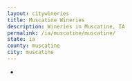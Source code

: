 ```yaml
---
layout: citywineries
title: Muscatine Wineries
description: Wineries in Muscatine, IA
permalink: /ia/muscatine/muscatine/
state: ia
county: muscatine
city: muscatine
---
```

-
